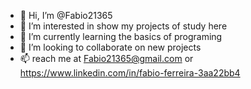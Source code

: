 - 👋 Hi, I’m @Fabio21365
- 👀 I’m interested in show my projects of study here
- 🌱 I’m currently learning the basics of programing
- 💞️ I’m looking to collaborate on new projects 
- 📫  reach me  at Fabio21365@gmail.com or https://www.linkedin.com/in/fabio-ferreira-3aa22bb4

<!---
Fabio21365/Fabio21365 is a ✨ special ✨ repository because its `README.md` (this file) appears on your GitHub profile.
You can click the Preview link to take a look at your changes.
--->
